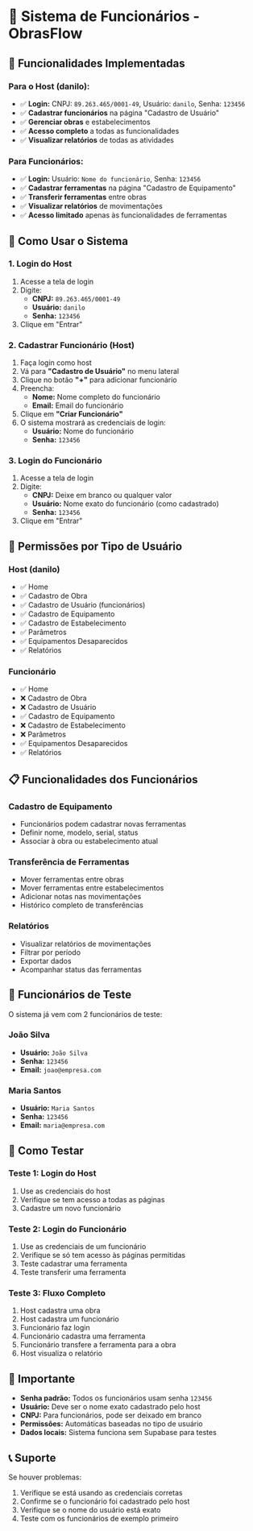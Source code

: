 # 👥 Sistema de Funcionários - ObrasFlow

## 🎯 Funcionalidades Implementadas

### **Para o Host (danilo):**
- ✅ **Login:** CNPJ: `89.263.465/0001-49`, Usuário: `danilo`, Senha: `123456`
- ✅ **Cadastrar funcionários** na página "Cadastro de Usuário"
- ✅ **Gerenciar obras** e estabelecimentos
- ✅ **Acesso completo** a todas as funcionalidades
- ✅ **Visualizar relatórios** de todas as atividades

### **Para Funcionários:**
- ✅ **Login:** Usuário: `Nome do funcionário`, Senha: `123456`
- ✅ **Cadastrar ferramentas** na página "Cadastro de Equipamento"
- ✅ **Transferir ferramentas** entre obras
- ✅ **Visualizar relatórios** de movimentações
- ✅ **Acesso limitado** apenas às funcionalidades de ferramentas

## 🚀 Como Usar o Sistema

### **1. Login do Host**
1. Acesse a tela de login
2. Digite:
   - **CNPJ:** `89.263.465/0001-49`
   - **Usuário:** `danilo`
   - **Senha:** `123456`
3. Clique em "Entrar"

### **2. Cadastrar Funcionário (Host)**
1. Faça login como host
2. Vá para **"Cadastro de Usuário"** no menu lateral
3. Clique no botão **"+"** para adicionar funcionário
4. Preencha:
   - **Nome:** Nome completo do funcionário
   - **Email:** Email do funcionário
5. Clique em **"Criar Funcionário"**
6. O sistema mostrará as credenciais de login:
   - **Usuário:** Nome do funcionário
   - **Senha:** `123456`

### **3. Login do Funcionário**
1. Acesse a tela de login
2. Digite:
   - **CNPJ:** Deixe em branco ou qualquer valor
   - **Usuário:** Nome exato do funcionário (como cadastrado)
   - **Senha:** `123456`
3. Clique em "Entrar"

## 🔐 Permissões por Tipo de Usuário

### **Host (danilo)**
- ✅ Home
- ✅ Cadastro de Obra
- ✅ Cadastro de Usuário (funcionários)
- ✅ Cadastro de Equipamento
- ✅ Cadastro de Estabelecimento
- ✅ Parâmetros
- ✅ Equipamentos Desaparecidos
- ✅ Relatórios

### **Funcionário**
- ✅ Home
- ❌ Cadastro de Obra
- ❌ Cadastro de Usuário
- ✅ Cadastro de Equipamento
- ❌ Cadastro de Estabelecimento
- ❌ Parâmetros
- ✅ Equipamentos Desaparecidos
- ✅ Relatórios

## 📋 Funcionalidades dos Funcionários

### **Cadastro de Equipamento**
- Funcionários podem cadastrar novas ferramentas
- Definir nome, modelo, serial, status
- Associar à obra ou estabelecimento atual

### **Transferência de Ferramentas**
- Mover ferramentas entre obras
- Mover ferramentas entre estabelecimentos
- Adicionar notas nas movimentações
- Histórico completo de transferências

### **Relatórios**
- Visualizar relatórios de movimentações
- Filtrar por período
- Exportar dados
- Acompanhar status das ferramentas

## 🧪 Funcionários de Teste

O sistema já vem com 2 funcionários de teste:

### **João Silva**
- **Usuário:** `João Silva`
- **Senha:** `123456`
- **Email:** `joao@empresa.com`

### **Maria Santos**
- **Usuário:** `Maria Santos`
- **Senha:** `123456`
- **Email:** `maria@empresa.com`

## 🔧 Como Testar

### **Teste 1: Login do Host**
1. Use as credenciais do host
2. Verifique se tem acesso a todas as páginas
3. Cadastre um novo funcionário

### **Teste 2: Login do Funcionário**
1. Use as credenciais de um funcionário
2. Verifique se só tem acesso às páginas permitidas
3. Teste cadastrar uma ferramenta
4. Teste transferir uma ferramenta

### **Teste 3: Fluxo Completo**
1. Host cadastra uma obra
2. Host cadastra um funcionário
3. Funcionário faz login
4. Funcionário cadastra uma ferramenta
5. Funcionário transfere a ferramenta para a obra
6. Host visualiza o relatório

## 🚨 Importante

- **Senha padrão:** Todos os funcionários usam senha `123456`
- **Usuário:** Deve ser o nome exato cadastrado pelo host
- **CNPJ:** Para funcionários, pode ser deixado em branco
- **Permissões:** Automáticas baseadas no tipo de usuário
- **Dados locais:** Sistema funciona sem Supabase para testes

## 📞 Suporte

Se houver problemas:
1. Verifique se está usando as credenciais corretas
2. Confirme se o funcionário foi cadastrado pelo host
3. Verifique se o nome do usuário está exato
4. Teste com os funcionários de exemplo primeiro
